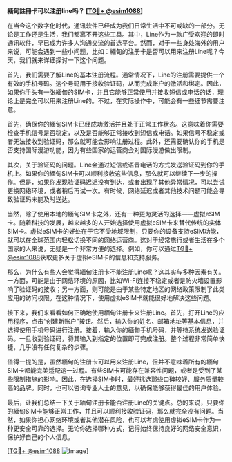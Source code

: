 **緬甸註冊卡可以注册line吗？ [[TG💪+ @esim1088](https://t.me/s/esim1088)]**

在当今这个数字化时代，通讯软件已经成为我们日常生活中不可或缺的一部分。无论是工作还是生活，我们都离不开这些工具。其中，Line作为一款广受欢迎的即时通讯软件，早已成为许多人沟通交流的首选平台。然而，对于一些身处海外的用户来说，可能会遇到一些小问题，比如：緬甸的注册卡是否可以用来注册Line呢？今天，我们就来详细探讨一下这个问题。

首先，我们需要了解Line的基本注册流程。通常情况下，Line的注册需要提供一个有效的手机号码。这个号码用于接收验证码，从而完成账户的激活和绑定。因此，如果你手头有一张緬甸的SIM卡，并且它能够正常使用并接收短信或电话的话，理论上是完全可以用来注册Line的。不过，在实际操作中，可能会有一些细节需要注意。

首先，确保你的緬甸SIM卡已经成功激活并且处于正常工作状态。这意味着你需要检查手机信号是否稳定，以及是否能够正常接收到短信或电话。如果信号不稳定或者无法接收到验证码，那么就可能会影响注册过程。此外，还需要确认你的手机是否支持国际漫游功能，因为有些国家的运营商会对国际漫游做出限制。

其次，关于验证码的问题。Line会通过短信或语音电话的方式发送验证码到你的手机上。如果你的緬甸SIM卡可以顺利接收这些信息，那么就可以继续下一步的操作。但是，如果你发现验证码迟迟没有到达，或者出现了其他异常情况，可以尝试更换网络环境，或者稍后再试一次。有时候，网络延迟或者其他技术问题可能会导致验证码未能及时送达。

当然，除了使用本地的緬甸SIM卡之外，还有一种更为灵活的选择——虚拟eSIM卡。随着科技的发展，越来越多的人开始选择使用虚拟eSIM卡来替代传统的实体SIM卡。虚拟eSIM卡的好处在于它不受地域限制，只要你的设备支持eSIM功能，就可以在全球范围内轻松切换不同的网络运营商。这对于经常旅行或者生活在多个国家的人来说，无疑是一个非常方便的选择。例如，你可以通过[TG💪+ @esim1088](https://t.me/s/esim1088)获取更多关于虚拟eSIM卡的信息和支持服务。

那么，为什么有些人会觉得緬甸注册卡不能注册Line呢？这其实与多种因素有关。一方面，可能是由于网络环境的原因，比如Wi-Fi连接不稳定或者是防火墙设置影响了验证码的接收；另一方面，则可能是由于某些特定地区的网络政策限制了此类应用的访问权限。在这种情况下，使用虚拟eSIM卡就能很好地解决这些问题。

接下来，我们来看看如何正确地使用緬甸注册卡来注册Line。首先，打开Line的应用程序，点击“创建新账户”按钮。然后，输入你的姓名、邮箱地址等基本信息，并选择使用手机号码进行注册。接着，输入你的緬甸手机号码，并等待系统发送验证码。一旦收到验证码，将其输入到指定的位置即可完成注册。整个过程非常简单快捷，几乎没有任何复杂的步骤。

值得一提的是，虽然緬甸的注册卡可以用来注册Line，但并不意味着所有的緬甸SIM卡都能完美适配这一过程。有些SIM卡可能存在兼容性问题，或者是受到了某些限制措施的影响。因此，在选择SIM卡时，最好挑选那些口碑较好、服务质量较高的品牌。同时，也可以咨询专业人士的意见，以确保能够获得最佳的用户体验。

最后，让我们总结一下关于緬甸注册卡能否注册Line的关键点。总的来说，只要你的緬甸SIM卡能够正常工作，并且可以顺利接收验证码，那么就完全没有问题。当然，如果你担心网络环境或者其他潜在风险，也可以考虑使用虚拟eSIM卡作为一种更安全可靠的选择。无论你选择哪种方式，记得始终保持良好的网络安全意识，保护好自己的个人信息。

[[TG💪+ @esim1088](https://t.me/s/esim1088) ![Image](https://i.postimg.cc/4NQfJmqS/Snipaste-2025-05-13-00-14-12.png)]